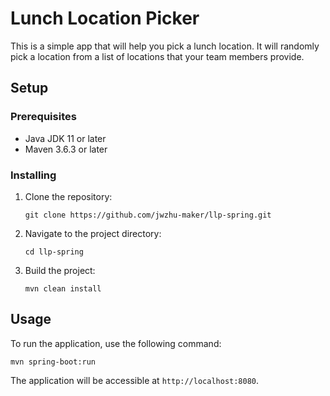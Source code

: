 # Lunch Location Picker

This is a simple app that will help you pick a lunch location. It will randomly pick a location from a list of locations
that your team members provide.

## Setup

### Prerequisites

- Java JDK 11 or later
- Maven 3.6.3 or later

### Installing

1. Clone the repository:
   ```
   git clone https://github.com/jwzhu-maker/llp-spring.git
   ```
2. Navigate to the project directory:
   ```
   cd llp-spring
   ```
3. Build the project:
   ```
   mvn clean install
   ```

## Usage

To run the application, use the following command:

```
mvn spring-boot:run
```

The application will be accessible at `http://localhost:8080`.

